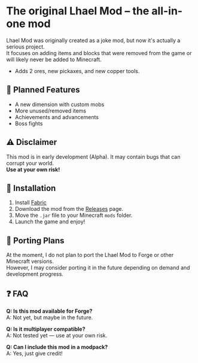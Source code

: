 # The original Lhael Mod – the all-in-one mod

Lhael Mod was originally created as a joke mod, but now it's actually a serious project.  
It focuses on adding items and blocks that were removed from the game or will likely never be added to Minecraft.

- Adds 2 ores, new pickaxes, and new copper tools.

## 🔮 Planned Features

- A new dimension with custom mobs
- More unused/removed items
- Achievements and advancements
- Boss fights

## ⚠️ Disclaimer

This mod is in early development (Alpha). It may contain bugs that can corrupt your world.  
**Use at your own risk!**

## 🔧 Installation

1. Install [Fabric](https://fabricmc.net/)
2. Download the mod from the [Releases](https://github.com/seuusuario/seurepo/releases) page.
3. Move the `.jar` file to your Minecraft `mods` folder.
4. Launch the game and enjoy!

## 🔄 Porting Plans

At the moment, I do not plan to port the Lhael Mod to Forge or other Minecraft versions.  
However, I may consider porting it in the future depending on demand and development progress.

## ❓ FAQ

**Q: Is this mod available for Forge?**  
A: Not yet, but maybe in the future.

**Q: Is it multiplayer compatible?**  
A: Not tested yet — use at your own risk.

**Q: Can I include this mod in a modpack?**  
A: Yes, just give credit!
